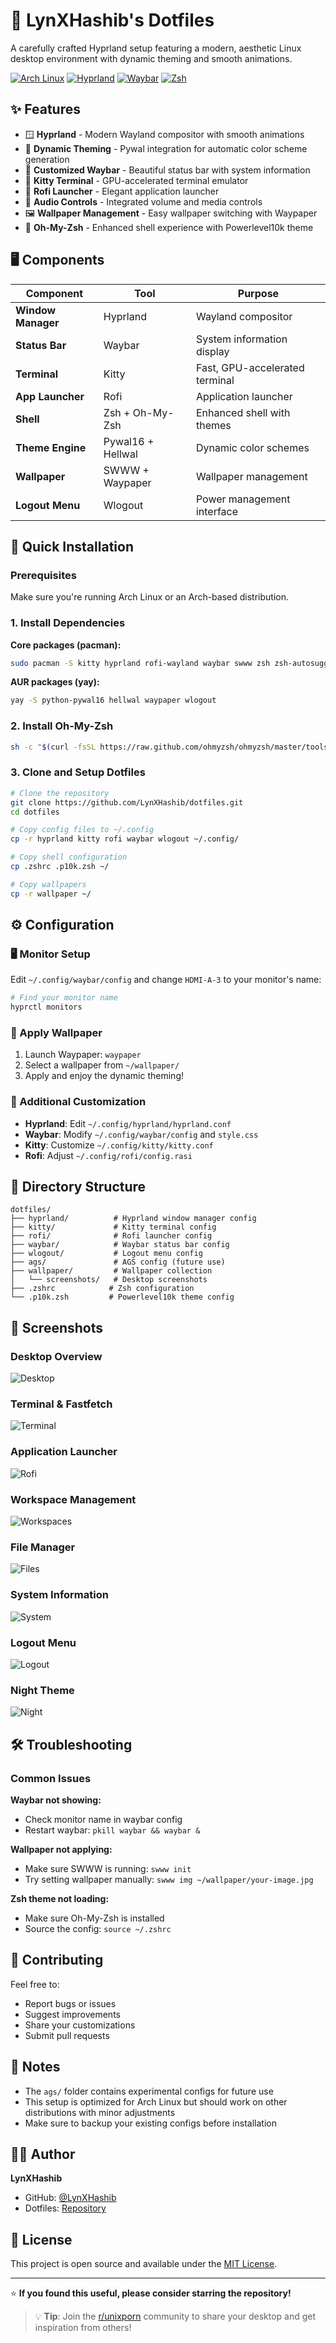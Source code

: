 # 🌟 LynXHashib's Dotfiles

A carefully crafted Hyprland setup featuring a modern, aesthetic Linux desktop environment with dynamic theming and smooth animations.

[![Arch Linux](https://img.shields.io/badge/Arch%20Linux-1793D1?style=for-the-badge&logo=arch-linux&logoColor=white)](https://archlinux.org/)
[![Hyprland](https://img.shields.io/badge/Hyprland-58E1FF?style=for-the-badge&logo=wayland&logoColor=black)](https://hyprland.org/)
[![Waybar](https://img.shields.io/badge/Waybar-F3F3F3?style=for-the-badge&logo=wayland&logoColor=black)](https://github.com/Alexays/Waybar)
[![Zsh](https://img.shields.io/badge/Zsh-F15A24?style=for-the-badge&logo=zsh&logoColor=white)](https://www.zsh.org/)

## ✨ Features

- 🪟 **Hyprland** - Modern Wayland compositor with smooth animations
- 🎨 **Dynamic Theming** - Pywal integration for automatic color scheme generation
- 🔧 **Customized Waybar** - Beautiful status bar with system information
- 🚀 **Kitty Terminal** - GPU-accelerated terminal emulator
- 🎯 **Rofi Launcher** - Elegant application launcher
- 🎵 **Audio Controls** - Integrated volume and media controls
- 🖼️ **Wallpaper Management** - Easy wallpaper switching with Waypaper
- 🐚 **Oh-My-Zsh** - Enhanced shell experience with Powerlevel10k theme

## 🖥️ Components

| Component | Tool | Purpose |
|-----------|------|---------|
| **Window Manager** | Hyprland | Wayland compositor |
| **Status Bar** | Waybar | System information display |
| **Terminal** | Kitty | Fast, GPU-accelerated terminal |
| **App Launcher** | Rofi | Application launcher |
| **Shell** | Zsh + Oh-My-Zsh | Enhanced shell with themes |
| **Theme Engine** | Pywal16 + Hellwal | Dynamic color schemes |
| **Wallpaper** | SWWW + Waypaper | Wallpaper management |
| **Logout Menu** | Wlogout | Power management interface |

## 🚀 Quick Installation

### Prerequisites
Make sure you're running Arch Linux or an Arch-based distribution.

### 1. Install Dependencies

**Core packages (pacman):**
```bash
sudo pacman -S kitty hyprland rofi-wayland waybar swww zsh zsh-autosuggestions zsh-syntax-highlighting fastfetch imagemagick
```

**AUR packages (yay):**
```bash
yay -S python-pywal16 hellwal waypaper wlogout
```

### 2. Install Oh-My-Zsh
```bash
sh -c "$(curl -fsSL https://raw.github.com/ohmyzsh/ohmyzsh/master/tools/install.sh)"
```

### 3. Clone and Setup Dotfiles
```bash
# Clone the repository
git clone https://github.com/LynXHashib/dotfiles.git
cd dotfiles

# Copy config files to ~/.config
cp -r hyprland kitty rofi waybar wlogout ~/.config/

# Copy shell configuration
cp .zshrc .p10k.zsh ~/

# Copy wallpapers
cp -r wallpaper ~/
```

## ⚙️ Configuration

### 🖥️ Monitor Setup
Edit `~/.config/waybar/config` and change `HDMI-A-3` to your monitor's name:
```bash
# Find your monitor name
hyprctl monitors
```

### 🎨 Apply Wallpaper
1. Launch Waypaper: `waypaper`
2. Select a wallpaper from `~/wallpaper/`
3. Apply and enjoy the dynamic theming!

### 🔧 Additional Customization
- **Hyprland**: Edit `~/.config/hyprland/hyprland.conf`
- **Waybar**: Modify `~/.config/waybar/config` and `style.css`
- **Kitty**: Customize `~/.config/kitty/kitty.conf`
- **Rofi**: Adjust `~/.config/rofi/config.rasi`

## 📁 Directory Structure

```
dotfiles/
├── hyprland/          # Hyprland window manager config
├── kitty/             # Kitty terminal config
├── rofi/              # Rofi launcher config
├── waybar/            # Waybar status bar config
├── wlogout/           # Logout menu config
├── ags/               # AGS config (future use)
├── wallpaper/         # Wallpaper collection
│   └── screenshots/   # Desktop screenshots
├── .zshrc            # Zsh configuration
└── .p10k.zsh         # Powerlevel10k theme config
```

## 🎨 Screenshots

### Desktop Overview
![Desktop](https://github.com/LynXHashib/dotfiles/blob/main/wallpaper/screenshots/20241212_14h13m41s_grim.png)

### Terminal & Fastfetch
![Terminal](https://github.com/LynXHashib/dotfiles/blob/main/wallpaper/screenshots/20241212_14h18m08s_grim.png)

### Application Launcher
![Rofi](https://github.com/LynXHashib/dotfiles/blob/main/wallpaper/screenshots/ss3.png)

### Workspace Management
![Workspaces](https://github.com/LynXHashib/dotfiles/blob/main/wallpaper/screenshots/ss4.png)

### File Manager
![Files](https://github.com/LynXHashib/dotfiles/blob/main/wallpaper/screenshots/ss5.png)

### System Information
![System](https://github.com/LynXHashib/dotfiles/blob/main/wallpaper/screenshots/ss6.png)

### Logout Menu
![Logout](https://github.com/LynXHashib/dotfiles/blob/main/wallpaper/screenshots/ss7.png)

### Night Theme
![Night](https://github.com/LynXHashib/dotfiles/blob/main/wallpaper/screenshots/ss8.png)

## 🛠️ Troubleshooting

### Common Issues

**Waybar not showing:**
- Check monitor name in waybar config
- Restart waybar: `pkill waybar && waybar &`

**Wallpaper not applying:**
- Make sure SWWW is running: `swww init`
- Try setting wallpaper manually: `swww img ~/wallpaper/your-image.jpg`

**Zsh theme not loading:**
- Make sure Oh-My-Zsh is installed
- Source the config: `source ~/.zshrc`

## 🤝 Contributing

Feel free to:
- Report bugs or issues
- Suggest improvements
- Share your customizations
- Submit pull requests

## 📝 Notes

- The `ags/` folder contains experimental configs for future use
- This setup is optimized for Arch Linux but should work on other distributions with minor adjustments
- Make sure to backup your existing configs before installation

## 👨‍💻 Author

**LynXHashib**
- GitHub: [@LynXHashib](https://github.com/LynXHashib)
- Dotfiles: [Repository](https://github.com/LynXHashib/dotfiles)

## 📜 License

This project is open source and available under the [MIT License](LICENSE).

---

⭐ **If you found this useful, please consider starring the repository!**

> 💡 **Tip**: Join the [r/unixporn](https://reddit.com/r/unixporn) community to share your desktop and get inspiration from others!
